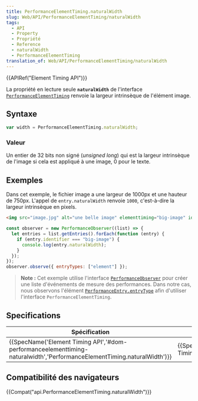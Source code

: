 ```yaml
---
title: PerformanceElementTiming.naturalWidth
slug: Web/API/PerformanceElementTiming/naturalWidth
tags:
  - API
  - Property
  - Propriété
  - Reference
  - naturalWidth
  - PerformanceElementTiming
translation_of: Web/API/PerformanceElementTiming/naturalWidth
---
```

{{APIRef("Element Timing API")}}

La propriété en lecture seule **`naturalWidth`** de l'interface [`PerformanceElementTiming`](/fr/docs/Web/API/PerformanceElementTiming) renvoie la largeur intrinsèque de l'élément image.

## Syntaxe

```js
var width = PerformanceElementTiming.naturalWidth;
```

### Valeur

Un entier de 32 bits non signé (_unsigned long_) qui est la largeur intrinsèque de l'image si cela est appliqué à une image, 0 pour le texte.

## Exemples

Dans cet exemple, le fichier image a une largeur de 1000px et une hauteur de 750px. L'appel de `entry.naturalWidth` renvoie `1000`, c'est-à-dire la largeur intrinsèque en pixels.

```html
<img src="image.jpg" alt="une belle image" elementtiming="big-image" id="myImage">
```

```js
const observer = new PerformanceObserver((list) => {
  let entries = list.getEntries().forEach(function (entry) {
    if (entry.identifier === "big-image") {
      console.log(entry.naturalWidth);
    }
  });
});
observer.observe({ entryTypes: ["element"] });
```

> **Note :** Cet exemple utilise l'interface [`PerformanceObserver`](/fr/docs/Web/API/PerformanceObserver) pour créer une liste d'événements de mesure des performances. Dans notre cas, nous observons l'élément [`PerformanceEntry.entryType`](/fr/docs/Web/API/PerformanceEntry/entryType) afin d'utiliser l'interface `PerformanceElementTiming`.

## Specifications

| Spécification                                                                                                                                                    | Statut                                   | Commentaire          |
| ---------------------------------------------------------------------------------------------------------------------------------------------------------------- | ---------------------------------------- | -------------------- |
| {{SpecName('Element Timing API','#dom-performanceelementtiming-naturalwidth','PerformanceElementTiming.naturalWidth')}} | {{Spec2('Element Timing API')}} | Définition initiale. |

## Compatibilité des navigateurs

{{Compat("api.PerformanceElementTiming.naturalWidth")}}
